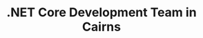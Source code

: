 ---
title: .NET Core Development Team in Cairns
permalink: /landings/locations/cairns/developer/-net-core
technology: .NET Core
location: Cairns
---